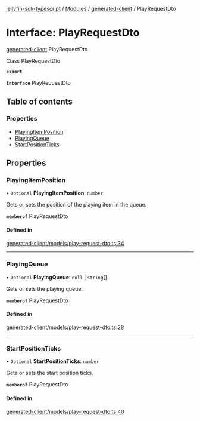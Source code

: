 [jellyfin-sdk-typescript](../README.md) / [Modules](../modules.md) / [generated-client](../modules/generated_client.md) / PlayRequestDto

# Interface: PlayRequestDto

[generated-client](../modules/generated_client.md).PlayRequestDto

Class PlayRequestDto.

**`export`**

**`interface`** PlayRequestDto

## Table of contents

### Properties

- [PlayingItemPosition](generated_client.PlayRequestDto.md#playingitemposition)
- [PlayingQueue](generated_client.PlayRequestDto.md#playingqueue)
- [StartPositionTicks](generated_client.PlayRequestDto.md#startpositionticks)

## Properties

### PlayingItemPosition

• `Optional` **PlayingItemPosition**: `number`

Gets or sets the position of the playing item in the queue.

**`memberof`** PlayRequestDto

#### Defined in

[generated-client/models/play-request-dto.ts:34](https://github.com/thornbill/jellyfin-sdk-typescript/blob/0f61f16/src/generated-client/models/play-request-dto.ts#L34)

___

### PlayingQueue

• `Optional` **PlayingQueue**: ``null`` \| `string`[]

Gets or sets the playing queue.

**`memberof`** PlayRequestDto

#### Defined in

[generated-client/models/play-request-dto.ts:28](https://github.com/thornbill/jellyfin-sdk-typescript/blob/0f61f16/src/generated-client/models/play-request-dto.ts#L28)

___

### StartPositionTicks

• `Optional` **StartPositionTicks**: `number`

Gets or sets the start position ticks.

**`memberof`** PlayRequestDto

#### Defined in

[generated-client/models/play-request-dto.ts:40](https://github.com/thornbill/jellyfin-sdk-typescript/blob/0f61f16/src/generated-client/models/play-request-dto.ts#L40)
